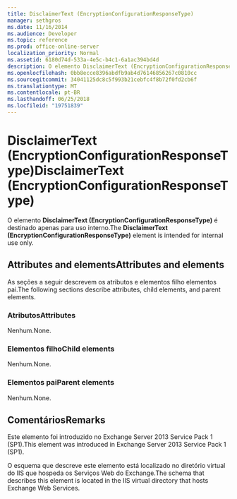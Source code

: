 ```yaml
---
title: DisclaimerText (EncryptionConfigurationResponseType)
manager: sethgros
ms.date: 11/16/2014
ms.audience: Developer
ms.topic: reference
ms.prod: office-online-server
localization_priority: Normal
ms.assetid: 6180d74d-533a-4e5c-b4c1-6a1ac394bd4d
description: O elemento DisclaimerText (EncryptionConfigurationResponseType) é destinado apenas para uso interno.
ms.openlocfilehash: 0bb8ecce8396abdfb9ab4d76146856267c0810cc
ms.sourcegitcommit: 34041125dc8c5f993b21cebfc4f8b72f0fd2cb6f
ms.translationtype: MT
ms.contentlocale: pt-BR
ms.lasthandoff: 06/25/2018
ms.locfileid: "19751839"
---
```

# <a name="disclaimertext-encryptionconfigurationresponsetype"></a><span data-ttu-id="e8fb6-103">DisclaimerText (EncryptionConfigurationResponseType)</span><span class="sxs-lookup"><span data-stu-id="e8fb6-103">DisclaimerText (EncryptionConfigurationResponseType)</span></span>

<span data-ttu-id="e8fb6-104">O elemento **DisclaimerText (EncryptionConfigurationResponseType)** é destinado apenas para uso interno.</span><span class="sxs-lookup"><span data-stu-id="e8fb6-104">The **DisclaimerText (EncryptionConfigurationResponseType)** element is intended for internal use only.</span></span> 

## <a name="attributes-and-elements"></a><span data-ttu-id="e8fb6-105">Attributes and elements</span><span class="sxs-lookup"><span data-stu-id="e8fb6-105">Attributes and elements</span></span>

<span data-ttu-id="e8fb6-106">As seções a seguir descrevem os atributos e elementos filho elementos pai.</span><span class="sxs-lookup"><span data-stu-id="e8fb6-106">The following sections describe attributes, child elements, and parent elements.</span></span>
  
### <a name="attributes"></a><span data-ttu-id="e8fb6-107">Atributos</span><span class="sxs-lookup"><span data-stu-id="e8fb6-107">Attributes</span></span>

<span data-ttu-id="e8fb6-108">Nenhum.</span><span class="sxs-lookup"><span data-stu-id="e8fb6-108">None.</span></span>
  
### <a name="child-elements"></a><span data-ttu-id="e8fb6-109">Elementos filho</span><span class="sxs-lookup"><span data-stu-id="e8fb6-109">Child elements</span></span>

<span data-ttu-id="e8fb6-110">Nenhum.</span><span class="sxs-lookup"><span data-stu-id="e8fb6-110">None.</span></span>
  
### <a name="parent-elements"></a><span data-ttu-id="e8fb6-111">Elementos pai</span><span class="sxs-lookup"><span data-stu-id="e8fb6-111">Parent elements</span></span>

<span data-ttu-id="e8fb6-112">Nenhum.</span><span class="sxs-lookup"><span data-stu-id="e8fb6-112">None.</span></span>
  
## <a name="remarks"></a><span data-ttu-id="e8fb6-113">Comentários</span><span class="sxs-lookup"><span data-stu-id="e8fb6-113">Remarks</span></span>

<span data-ttu-id="e8fb6-114">Este elemento foi introduzido no Exchange Server 2013 Service Pack 1 (SP1).</span><span class="sxs-lookup"><span data-stu-id="e8fb6-114">This element was introduced in Exchange Server 2013 Service Pack 1 (SP1).</span></span>
  
<span data-ttu-id="e8fb6-115">O esquema que descreve este elemento está localizado no diretório virtual do IIS que hospeda os Serviços Web do Exchange.</span><span class="sxs-lookup"><span data-stu-id="e8fb6-115">The schema that describes this element is located in the IIS virtual directory that hosts Exchange Web Services.</span></span>
  

